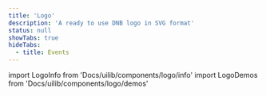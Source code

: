 ```yaml
---
title: 'Logo'
description: 'A ready to use DNB logo in SVG format'
status: null
showTabs: true
hideTabs:
  - title: Events
---
```


import LogoInfo from 'Docs/uilib/components/logo/info'
import LogoDemos from 'Docs/uilib/components/logo/demos'

<LogoInfo />
<LogoDemos />
